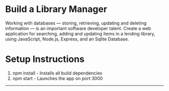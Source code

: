 # Build a Library Manager

Working with databases — storing, retrieving, updating and deleting information — is an important software developer talent. Create a web application for searching, adding and updating items in a lending library, using JavaScript, Node.js, Express, and an Sqlite Database.

# Setup Instructions

1) npm install - Installs all build dependencies
2) npm start - Launches the app on port 3000

---